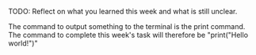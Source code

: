 TODO: Reflect on what you learned this week and what is still unclear.

The command to output something to the terminal is the print command.
    The command to complete this week's task will therefore be "print("Hello world!")"
